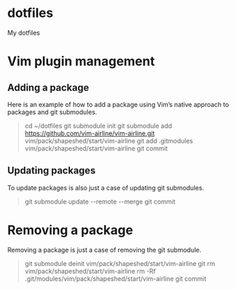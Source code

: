 # dotfiles
My dotfiles

# Vim plugin management

## Adding a package

Here is an example of how to add a package using Vim’s native approach to packages and git submodules.

> cd ~/dotfiles
> git submodule init
> git submodule add https://github.com/vim-airline/vim-airline.git vim/pack/shapeshed/start/vim-airline
> git add .gitmodules vim/pack/shapeshed/start/vim-airline
> git commit

## Updating packages

To update packages is also just a case of updating git submodules.

> git submodule update --remote --merge
> git commit

# Removing a package

Removing a package is just a case of removing the git submodule.

> git submodule deinit vim/pack/shapeshed/start/vim-airline
> git rm vim/pack/shapeshed/start/vim-airline
> rm -Rf .git/modules/vim/pack/shapeshed/start/vim-airline
> git commit

